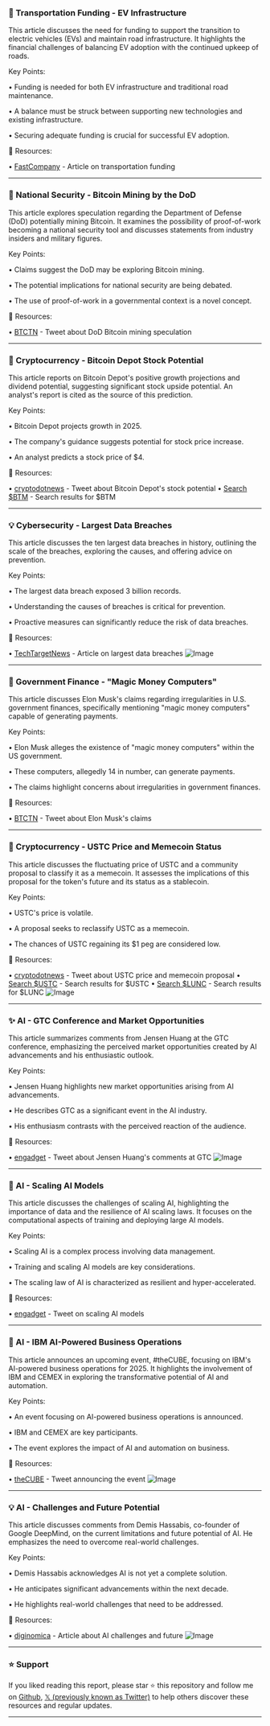 ### 🤖 Transportation Funding - EV Infrastructure

This article discusses the need for funding to support the transition to electric vehicles (EVs) and maintain road infrastructure.  It highlights the financial challenges of balancing EV adoption with the continued upkeep of roads.

Key Points:

• Funding is needed for both EV infrastructure and traditional road maintenance.


•  A balance must be struck between supporting new technologies and existing infrastructure.


•  Securing adequate funding is crucial for successful EV adoption.


🔗 Resources:

• [FastCompany](https://x.com/FastCompany/status/1902132316975329669) - Article on transportation funding


---

### 🤖 National Security - Bitcoin Mining by the DoD

This article explores speculation regarding the Department of Defense (DoD) potentially mining Bitcoin. It examines the possibility of proof-of-work becoming a national security tool and discusses statements from industry insiders and military figures.

Key Points:

•  Claims suggest the DoD may be exploring Bitcoin mining.


•  The potential implications for national security are being debated.


•  The use of proof-of-work in a governmental context is a novel concept.


🔗 Resources:

• [BTCTN](https://x.com/BTCTN/status/1902110764078657818) - Tweet about DoD Bitcoin mining speculation


---

### 🚀 Cryptocurrency - Bitcoin Depot Stock Potential

This article reports on Bitcoin Depot's positive growth projections and dividend potential, suggesting significant stock upside potential.  An analyst's report is cited as the source of this prediction.

Key Points:

• Bitcoin Depot projects growth in 2025.


•  The company's guidance suggests potential for stock price increase.


•  An analyst predicts a stock price of $4.


🔗 Resources:

• [cryptodotnews](https://x.com/cryptodotnews/status/1902092484572017140) - Tweet about Bitcoin Depot's stock potential
• [Search $BTM](https://x.com/search?q=%24BTM&src=cashtag_click) - Search results for $BTM


---

### 💡 Cybersecurity - Largest Data Breaches

This article discusses the ten largest data breaches in history, outlining the scale of the breaches, exploring the causes, and offering advice on prevention.

Key Points:

•  The largest data breach exposed 3 billion records.


•  Understanding the causes of breaches is critical for prevention.


•  Proactive measures can significantly reduce the risk of data breaches.


🔗 Resources:

• [TechTargetNews](https://bit.ly/4itWuKx) - Article on largest data breaches
![Image](https://pbs.twimg.com/media/GmWNkiDWUAEzRhH?format=png&name=small)


---

### 🤖 Government Finance - "Magic Money Computers"

This article discusses Elon Musk's claims regarding irregularities in U.S. government finances, specifically mentioning "magic money computers" capable of generating payments.

Key Points:

• Elon Musk alleges the existence of "magic money computers" within the US government.


•  These computers, allegedly 14 in number, can generate payments.


•  The claims highlight concerns about irregularities in government finances.


🔗 Resources:

• [BTCTN](https://x.com/BTCTN/status/1902069424800112866) - Tweet about Elon Musk's claims


---

### 🚀 Cryptocurrency - USTC Price and Memecoin Status

This article discusses the fluctuating price of USTC and a community proposal to classify it as a memecoin. It assesses the implications of this proposal for the token's future and its status as a stablecoin.

Key Points:

•  USTC's price is volatile.


•  A proposal seeks to reclassify USTC as a memecoin.


•  The chances of USTC regaining its $1 peg are considered low.


🔗 Resources:

• [cryptodotnews](https://x.com/cryptodotnews/status/1902058377271713882) - Tweet about USTC price and memecoin proposal
• [Search $USTC](https://x.com/search?q=%24USTC&src=cashtag_click) - Search results for $USTC
• [Search $LUNC](https://x.com/search?q=%24LUNC&src=cashtag_click) - Search results for $LUNC
![Image](https://pbs.twimg.com/media/GmV2UXfbEAAWtlN?format=jpg&name=small)


---

### ✨ AI - GTC Conference and Market Opportunities

This article summarizes comments from Jensen Huang at the GTC conference, emphasizing the perceived market opportunities created by AI advancements and his enthusiastic outlook.

Key Points:

•  Jensen Huang highlights new market opportunities arising from AI advancements.


•  He describes GTC as a significant event in the AI industry.


•  His enthusiasm contrasts with the perceived reaction of the audience.


🔗 Resources:

• [engadget](https://x.com/engadget/status/1902048026392457468) - Tweet about Jensen Huang's comments at GTC
![Image](https://pbs.twimg.com/media/GmVumTQbAAAdWtX?format=png&name=small)


---

### 🤖 AI - Scaling AI Models

This article discusses the challenges of scaling AI, highlighting the importance of data and the resilience of AI scaling laws.  It focuses on the computational aspects of training and deploying large AI models.

Key Points:

•  Scaling AI is a complex process involving data management.


•  Training and scaling AI models are key considerations.


•  The scaling law of AI is characterized as resilient and hyper-accelerated.


🔗 Resources:

• [engadget](https://x.com/engadget/status/1902048131904409853) - Tweet on scaling AI models


---

### 🚀 AI - IBM AI-Powered Business Operations

This article announces an upcoming event, #theCUBE, focusing on IBM's AI-powered business operations for 2025. It highlights the involvement of IBM and CEMEX in exploring the transformative potential of AI and automation.

Key Points:

•  An event focusing on AI-powered business operations is announced.


•  IBM and CEMEX are key participants.


•  The event explores the impact of AI and automation on business.


🔗 Resources:

• [theCUBE](https://x.com/theCUBE/status/1902015889999827311) - Tweet announcing the event
![Image](https://pbs.twimg.com/media/GmVMlhQbIAAgnZB?format=jpg&name=small)


---

### 💡 AI - Challenges and Future Potential

This article discusses comments from Demis Hassabis, co-founder of Google DeepMind, on the current limitations and future potential of AI.  He emphasizes the need to overcome real-world challenges.

Key Points:

•  Demis Hassabis acknowledges AI is not yet a complete solution.


•  He anticipates significant advancements within the next decade.


•  He highlights real-world challenges that need to be addressed.


🔗 Resources:

• [diginomica](http://bit.ly/4bXl9V8) - Article about AI challenges and future
![Image](https://pbs.twimg.com/media/GmVRXbTakAAwnS3?format=jpg&name=small)


---

### ⭐️ Support

If you liked reading this report, please star ⭐️ this repository and follow me on [Github](https://github.com/Drix10), [𝕏 (previously known as Twitter)](https://x.com/DRIX_10_) to help others discover these resources and regular updates.

---